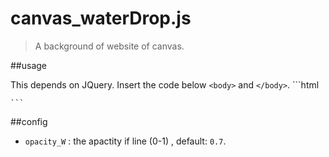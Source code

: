 # canvas_waterDrop.js

>A background of website of canvas.


##usage

This depends on JQuery.
Insert the code below `<body>` and `</body>`.
	```html
	<script src="canvas_waterDrop.js"></script>

	```

##config
*	`opacity_W` : the apactity if line (0-1) , default: `0.7`.


